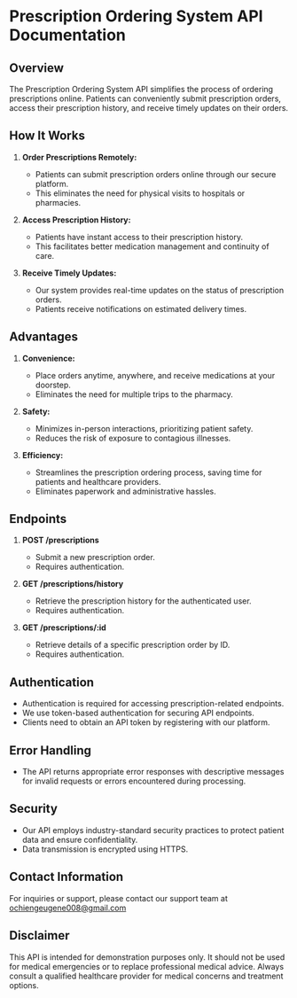 # Prescription Ordering System API Documentation

## Overview

The Prescription Ordering System API simplifies the process of ordering prescriptions online. Patients can conveniently submit prescription orders, access their prescription history, and receive timely updates on their orders.

## How It Works

1. **Order Prescriptions Remotely:**
    - Patients can submit prescription orders online through our secure platform.
    - This eliminates the need for physical visits to hospitals or pharmacies.

2. **Access Prescription History:**
    - Patients have instant access to their prescription history.
    - This facilitates better medication management and continuity of care.

3. **Receive Timely Updates:**
    - Our system provides real-time updates on the status of prescription orders.
    - Patients receive notifications on estimated delivery times.

## Advantages

1. **Convenience:**
    - Place orders anytime, anywhere, and receive medications at your doorstep.
    - Eliminates the need for multiple trips to the pharmacy.

2. **Safety:**
    - Minimizes in-person interactions, prioritizing patient safety.
    - Reduces the risk of exposure to contagious illnesses.

3. **Efficiency:**
    - Streamlines the prescription ordering process, saving time for patients and healthcare providers.
    - Eliminates paperwork and administrative hassles.

## Endpoints

1. **POST /prescriptions**
    - Submit a new prescription order.
    - Requires authentication.

2. **GET /prescriptions/history**
    - Retrieve the prescription history for the authenticated user.
    - Requires authentication.

3. **GET /prescriptions/:id**
    - Retrieve details of a specific prescription order by ID.
    - Requires authentication.

## Authentication

- Authentication is required for accessing prescription-related endpoints.
- We use token-based authentication for securing API endpoints.
- Clients need to obtain an API token by registering with our platform.

## Error Handling

- The API returns appropriate error responses with descriptive messages for invalid requests or errors encountered during processing.

## Security

- Our API employs industry-standard security practices to protect patient data and ensure confidentiality.
- Data transmission is encrypted using HTTPS.

## Contact Information

For inquiries or support, please contact our support team at ochiengeugene008@gmail.com

## Disclaimer

This API is intended for demonstration purposes only. It should not be used for medical emergencies or to replace professional medical advice. Always consult a qualified healthcare provider for medical concerns and treatment options.